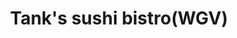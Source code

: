 ---
layout: place
title: "Tank's sushi bistro(WGV)"
permalink: /florida/st-augustine/tank-s-sushi-bistro-wgv.html
stateAbbr: FL
stateName: Florida
cityName: St. Augustine
place_id: ChIJUb77Vmgr5IgR5gPjV7HmZDo
photos:
  - name: >-
      places/ChIJUb77Vmgr5IgR5gPjV7HmZDo/photos/AeeoHcLhDzT5AMpfrYP-O8YegvsIx0WVL9_d5AICkTqamLz2WWr3gYggFHq5_LSA4T9JMSLWI2UtDO-u4OFTazRWvzoSCCpttRAX_9RqHQYaqcj7hqIANspj6fkR_-msYuG0HyflBzKbisUFqoVvGHI3ic2l5QLc1V5vyKG7FrcXQSnE0uhqFG1magbWGXimZfOXRtNy1_8WUukOhdk8nFQ1JMnMCtVP_-_wwv7em6HJWFKOKtFF0LlOeGAM5ANvmnJGC2RaXQ3m0RIwJW3tV862pwfl0RN3sIhZAswKDI8KuE8R_gTSPVMfjwAtMHyCzd-uR5HGmIPyS6yWtC0w59zTetycSUr8_WpGm1ewrHf0fO3lAON0KIHFXGBl2H_CTW3IObCJFM64i1kze5yu3Am7PJwXNULLwVbTNb1sAlpG1vDlaA
    widthPx: 1920
    heightPx: 1080
    authorAttributions:
      - displayName: Martin Romero
        uri: https://maps.google.com/maps/contrib/104498196252173459510
        photoUri: >-
          https://lh3.googleusercontent.com/a-/ALV-UjV0jJV2fxBd4jVQfN_H0MvsAZuHbwCeybwHxc6429PQDfjXCGZBbA=s100-p-k-no-mo
    flagContentUri: >-
      https://www.google.com/local/imagery/report/?cb_client=maps_api_places.places_api&image_key=!1e10!2sCIHM0ogKEICAgICu8_i0Rg&hl=en-US
    googleMapsUri: >-
      https://www.google.com/maps/place//data=!3m4!1e2!3m2!1sCIHM0ogKEICAgICu8_i0Rg!2e10!4m2!3m1!1s0x88e42b6856fbbe51:0x3a64e6b157e303e6
  - name: >-
      places/ChIJUb77Vmgr5IgR5gPjV7HmZDo/photos/AeeoHcJeA5jrGq3BSSzR46FdbuBRzO1QXF3iLywesgLAKOkujn1vnZu76h4hiTd9BXosqpgehY_y8_12s7bahFtEewI1aqLPtEHl9UUynV10Yym-6QHCyfdsXx9wwtbcMuMGD2ZCb1fkJA1oYRBzsfdYSKPqZTNp3ZFaBDILuKFqUIVyzT-VjG6NtTm1g90vcugIWbJYRlgd5MQIeWHlG-GlH3YyMuwewLsKEhORK6Ku-J-DY_XTjB2XF-fcuq6IPoIu0ELIODitf48JmWb8NXv1cayID3kG8GKaXaUoAg1lQSnk6AC0CFLGtIsY7B-TK3wBEjMvFaNBr_2cdca0tbmi_hv8NnkJ1cyheJVKLF2-WG7UdPoYs9yrNvR5A8wI3YeeB8VDir7iXv6TkeDXiP6VRAsEddAyyZaoru9gya_L0ntW-Q
    widthPx: 2364
    heightPx: 2371
    authorAttributions:
      - displayName: Justin Santiago
        uri: https://maps.google.com/maps/contrib/117377468996386850683
        photoUri: >-
          https://lh3.googleusercontent.com/a-/ALV-UjWBy0MXMgaJxJzCK4XjbrtenXn8YLdoixxRUGrMmprXUjZz5m4L=s100-p-k-no-mo
    flagContentUri: >-
      https://www.google.com/local/imagery/report/?cb_client=maps_api_places.places_api&image_key=!1e10!2sCIHM0ogKEICAgMCw1KfDcw&hl=en-US
    googleMapsUri: >-
      https://www.google.com/maps/place//data=!3m4!1e2!3m2!1sCIHM0ogKEICAgMCw1KfDcw!2e10!4m2!3m1!1s0x88e42b6856fbbe51:0x3a64e6b157e303e6
  - name: >-
      places/ChIJUb77Vmgr5IgR5gPjV7HmZDo/photos/AeeoHcL7HhQLNnXmXFOZUj3Pfm3KrDriQkKC62tjRXpMJbJWoSdBtp4m1ho5wBldDhq0bi21Sb4t_Lj1moyNXJXnMcbOMAN-JA9kFgtYQfKXAXMA8yY7XlEX1ow3XVbdjOwP9gkZcZ7lzBfFz5A2wPXQmYoynA9OC51YGHYSI84WOCkeVHF_g-HlkjFiJqbC4_9V_gfbgCTWN4edrcfATMbBKfH87tu9vO8DsW5ecZQ-vwXgS30lxhNN1i_uYLv8ic1DYVVfTHlNgYvxMJkZyOZlN3_M0FgO2YemG3F8bS4Fu4hpMokU1adI4NLfLeHp905iUXW3wFcoe0Q5UblzPCpXBvsgk72GJAa_VHGirEXQ9SOUWMK7WehzbpUwPQd3qdpFugh9H1kf_IWtEG0H8aOt3rXh36Rx6O4tzxB4m70LFAmx-A
    widthPx: 3024
    heightPx: 4032
    authorAttributions:
      - displayName: Monica Iannuzzi
        uri: https://maps.google.com/maps/contrib/109174759734743132724
        photoUri: >-
          https://lh3.googleusercontent.com/a/ACg8ocK5LYztPciz9YfPO2Y_zKmD_TsfntG7TkoRiJmbmr0x6BdRwXc=s100-p-k-no-mo
    flagContentUri: >-
      https://www.google.com/local/imagery/report/?cb_client=maps_api_places.places_api&image_key=!1e10!2sCIHM0ogKEICAgICzkdqxOA&hl=en-US
    googleMapsUri: >-
      https://www.google.com/maps/place//data=!3m4!1e2!3m2!1sCIHM0ogKEICAgICzkdqxOA!2e10!4m2!3m1!1s0x88e42b6856fbbe51:0x3a64e6b157e303e6
  - name: >-
      places/ChIJUb77Vmgr5IgR5gPjV7HmZDo/photos/AeeoHcLY81PBL_fSCDz1Uk2wBIbpYj_IoC3FB9XJCCjE7gHTiEgr-NxHtj-_bAwpz7RTHaslN9FtugtM_sqnWb4TQL3chB2IhGiaUJ7Ep8yZphNbAAdaqT194Tb0grCKmG-d1xef06fqnpV0wWNjXgZbpC91QTAbNNbiuWPnCUsCgSRWGaC_TtJhQXgMPahmjB5p0b2staO75rieuQNZmIXdkq7lf_WgDLbqScdz1qfawwYzOI2AhcNd6ZzhPOuEMpOzyZg3EkAARHszg2U4llCfUt0HgxwWucuSWEX0CNRV8_JE7thhxyHaiOSYzIwing_s4WBPb3s-8kqKBajeHEu5Zp8G9r_opVNt_3_lDKbZKRnLcReC60kk7Ei8IPKE8OS5-DH_yWoiXjfBHhPgDSC2Kbq6cQsdj7nQalHDcD9WnqmXvQ
    widthPx: 4032
    heightPx: 3024
    authorAttributions:
      - displayName: Jacob Nichols
        uri: https://maps.google.com/maps/contrib/104876564929849227870
        photoUri: >-
          https://lh3.googleusercontent.com/a-/ALV-UjUWvsLuUSYuyCoNNOhXxNDFK1NvQ9P5mQHlSRyZ6iMmkHIvsfxx=s100-p-k-no-mo
    flagContentUri: >-
      https://www.google.com/local/imagery/report/?cb_client=maps_api_places.places_api&image_key=!1e10!2sCIHM0ogKEICAgIDTg6DMYw&hl=en-US
    googleMapsUri: >-
      https://www.google.com/maps/place//data=!3m4!1e2!3m2!1sCIHM0ogKEICAgIDTg6DMYw!2e10!4m2!3m1!1s0x88e42b6856fbbe51:0x3a64e6b157e303e6
  - name: >-
      places/ChIJUb77Vmgr5IgR5gPjV7HmZDo/photos/AeeoHcIaLjZ--cFCmhdAVm2JRdGNQiq-FiTxnUw3ULW_tew5WcgA1JQ03Nicx5eAheZXjX_LBlmCFluBvh-FPMHj-WC8-zAbUI9_uFV1aAPBXF9pBgCRXEQHy9TTW72-Cj3ycsBhqovsWqQXRFXdxZby-eLAi5rZzzpHEmJkZoOsunY0aRO2GBvh0cDbewK7o400OFoLjgNZMygCbCDd31E4Y8S27CiNSo-fke9Hjsdr3jLBKkxjU0ZPkaKNARMf-lwacD2V9cTS-dq-WxmU4XkbV0Q4E_6s-ACDLmsvYmysWzQLgu1DjrzQjjG461UHVFFfeMj0r9iL9E29kT2kfcSAptNP7xWXRHPxz-bCYH4lXRCV4WuOF-3gYCOYate4TbPorsyijQQanyxpJdPrh5RE7r22m7LZIKfOLCUQaUE_bg0IVPA
    widthPx: 1848
    heightPx: 4000
    authorAttributions:
      - displayName: dan safra
        uri: https://maps.google.com/maps/contrib/110738352819901911678
        photoUri: >-
          https://lh3.googleusercontent.com/a-/ALV-UjVTBYXEeFxCkdC3QqHXm4FJhnEZb9TLbtSYCbmn8hGzoG0lQJYLZQ=s100-p-k-no-mo
    flagContentUri: >-
      https://www.google.com/local/imagery/report/?cb_client=maps_api_places.places_api&image_key=!1e10!2sCIHM0ogKEICAgMCIyuHmhAE&hl=en-US
    googleMapsUri: >-
      https://www.google.com/maps/place//data=!3m4!1e2!3m2!1sCIHM0ogKEICAgMCIyuHmhAE!2e10!4m2!3m1!1s0x88e42b6856fbbe51:0x3a64e6b157e303e6
  - name: >-
      places/ChIJUb77Vmgr5IgR5gPjV7HmZDo/photos/AeeoHcJLmIrwR9hHAp_XsB8GHSqRRWoolCNaDi2cdA8EsMxzirgQyha8uReR4K3__ZzrcbWFvm8x5Y57VrWWXEG75D-XICmSfjntNarrGvezVf4XxY9DMyLtXZ5RjGj8VsCkGsEJF9FmPnk3NbEV3r3QISim6r1a51aNGR6_lDLT4q3Sfrfjne_wxB4JxEI1ZrXLbmDM27kLk5F23EYRSmtBZgjCpXWTP75UhC3hWs10jKOxqyi-AMZcZWxxAEXXSXR2elRP73TTlBe4d-oA9lAzwU5I5szUvaYBto3BB5s4CuNSD8GCrqUfdwgZ7FMT6g4UZU23JlkIpNl18yKHHYTZKZy0pBP0DMbCTftWJJe8YZZXGx5zSMH9K0P1tvOlTzxNyIasbeDim3Apyml27eRFMnz-qCL9DvbmgU-xpJhai3U
    widthPx: 4800
    heightPx: 3600
    authorAttributions:
      - displayName: Mateo Serrano
        uri: https://maps.google.com/maps/contrib/116475454101794494253
        photoUri: >-
          https://lh3.googleusercontent.com/a/ACg8ocJ_02NDLWYu__GgU8RRvzss5l7_KuIbBoEfpkBxg1i1wsBiYA=s100-p-k-no-mo
    flagContentUri: >-
      https://www.google.com/local/imagery/report/?cb_client=maps_api_places.places_api&image_key=!1e10!2sCIHM0ogKEICAgICfoa2VNQ&hl=en-US
    googleMapsUri: >-
      https://www.google.com/maps/place//data=!3m4!1e2!3m2!1sCIHM0ogKEICAgICfoa2VNQ!2e10!4m2!3m1!1s0x88e42b6856fbbe51:0x3a64e6b157e303e6
  - name: >-
      places/ChIJUb77Vmgr5IgR5gPjV7HmZDo/photos/AeeoHcJUC6qY1nBKitY2yPi03APk9NqRuto-8PlHsYnrmtV-ovUkmKX2mIhNonASAaZzq22uA1GAZZ70yWSPIroS-Wrdm1bWxi8Ez4FT9ySttgapzb5CPTOFq_a2589p0mbEAxpxmyNWaDE9MKhBInT5uRo4kvYFJl30ZTM-XzWpbUS0PELhrcBZqFkFPFyVKJJvHsXQdT8qOjhzLaJkcc7NakqV_KhNFhNH1rEOZEbM6fMG8120ddcFIwyREwwoZwF0ar8mCHEhRXJ5xDNZpmhswUjjWzO_8NKmzQ-lfituQQJ349PnbRc95y6vGWnXOfX6JUfbZDQwUfzKEZhRaj_3QElgDFwlrbBCJGcqdPpP4exSr6O-1jFGqBxTDmK3s-hihiCjzEvWlWQzgomsRwY5yQ3PEU8Zd32bdkLjAoe7KgKG5A
    widthPx: 3024
    heightPx: 4032
    authorAttributions:
      - displayName: Hanna Retiunina
        uri: https://maps.google.com/maps/contrib/110450242072353058245
        photoUri: >-
          https://lh3.googleusercontent.com/a-/ALV-UjUz9UzpyH-lJh0uT70d_2SH37mNn-yxAldg1FxuyEwEvDJiDY6Tew=s100-p-k-no-mo
    flagContentUri: >-
      https://www.google.com/local/imagery/report/?cb_client=maps_api_places.places_api&image_key=!1e10!2sCIHM0ogKEICAgICzuJfETA&hl=en-US
    googleMapsUri: >-
      https://www.google.com/maps/place//data=!3m4!1e2!3m2!1sCIHM0ogKEICAgICzuJfETA!2e10!4m2!3m1!1s0x88e42b6856fbbe51:0x3a64e6b157e303e6
  - name: >-
      places/ChIJUb77Vmgr5IgR5gPjV7HmZDo/photos/AeeoHcId6GeyG2GqMO-Ig9rHMnufd7vuh1vB2y3AfWwaU9I-Fh7P5x3OaCu2tjkaofZDKSSezH8TXKrnyKAC5xjdPOgkUwlQk16F8blZGeRrARcpXimMFpCBA712QUE_bEeZVnI96dteeKQfdTcNupZ7C_aojRd1R3yCbC0am26LzbYxfbwNUskk8ixFBYEoILibuxEmuSHj09w47Tzpos9-Gi84vWI6gy00R8mze1khc8ZlYCXRQu9bqH2vM3JfCayOnR1XmovMZtRdQ0kwc0B2UNvYcn67y95b21vCCCgPNykg4GVP6CDAjqJWrbieDft1mROXECS1ecW1hbD5HQNUv3GtcJmL60nQLQkncnO8VLFKOvBmDppt1yV4BWWFMU_aOiDPg3g55ESlHPHnVa5mZRO9STNW1u20pCarvKJEQqRygg
    widthPx: 4000
    heightPx: 3000
    authorAttributions:
      - displayName: Matt Thomas
        uri: https://maps.google.com/maps/contrib/106214068403071119324
        photoUri: >-
          https://lh3.googleusercontent.com/a/ACg8ocJlz9rXaE7sLyDG2Ni8hB4wpj-tlDKwogfkIFsGEy5uQhE1=s100-p-k-no-mo
    flagContentUri: >-
      https://www.google.com/local/imagery/report/?cb_client=maps_api_places.places_api&image_key=!1e10!2sCIHM0ogKEICAgID_tbeHGw&hl=en-US
    googleMapsUri: >-
      https://www.google.com/maps/place//data=!3m4!1e2!3m2!1sCIHM0ogKEICAgID_tbeHGw!2e10!4m2!3m1!1s0x88e42b6856fbbe51:0x3a64e6b157e303e6
  - name: >-
      places/ChIJUb77Vmgr5IgR5gPjV7HmZDo/photos/AeeoHcIfgTD89cpxrYwnjIKODtyOH1D_p6D4h5Ujtkro1r6Nux2kCmhf3KwJeV8VJnU07I88Sx2czAy8PN3GphnmVXbrZvx3bvQ3mEefmfk9gk0ZRP4L1p5nvu92TISS8ySeDQYWS0BBNLLyQg5tcDBvcf50mG-ZQftj_fXroEETXGTMEl3LH1bgFFPK1PV4mT7FdPPf0oj_E5rIGwiG-k2zJo2cdI3_rmoa8fvxAtE7siFd9cGTcQ7hTEPfBjV0TXwGT15Qgfi3npXeVLRhFntt_hwdvc3N-FKu3RXBoNY9GDQPh8NQyDXWjvaFEx6FhU_OQL6sCpDKZsXCaS0cFYMHwW5xFnL2eme2GocZabjUVAi15zYsXOdIstiuWR9-GiXCqlkunPht32L3jkPFgH9SYCB_FL2tBEZcozybIbmJRLEgUbzl
    widthPx: 4032
    heightPx: 3024
    authorAttributions:
      - displayName: Liberty Benitez
        uri: https://maps.google.com/maps/contrib/117416096932165018972
        photoUri: >-
          https://lh3.googleusercontent.com/a-/ALV-UjVkAGzPZn8P77mzhhN4SmpfcK8D30DSh4R2DDO7MMXIWHLPNK9y=s100-p-k-no-mo
    flagContentUri: >-
      https://www.google.com/local/imagery/report/?cb_client=maps_api_places.places_api&image_key=!1e10!2sCIHM0ogKEICAgICfoe7ntAE&hl=en-US
    googleMapsUri: >-
      https://www.google.com/maps/place//data=!3m4!1e2!3m2!1sCIHM0ogKEICAgICfoe7ntAE!2e10!4m2!3m1!1s0x88e42b6856fbbe51:0x3a64e6b157e303e6
  - name: >-
      places/ChIJUb77Vmgr5IgR5gPjV7HmZDo/photos/AeeoHcIwYFbpnnAvF7W6wK2L-s4RxmSnQ1OTJa63E7jNWIXuicGIgRRFeuHMe9JJK42-sYo7gyM5Kc7T-Ulg2uPM_5ZpsYqCQi37s7Ns_7G2x5nLGKBg0mxKzVcbbMzDhq5gLYJQZl2dkUW7dIzmB6d4QGgrdOIazEAGL7c0IH_Vlxr31gWEvb7fP52H25900GTkRZGIVHxAr_z36ZaJmStB1FE1UisHHte1PeyOcL7y29hlAb3LlenUmmDs0lZChqXzXQHOLivctAAqrxprsJkTKcRluxS0LqbDu8fVS4JiXPKYcyVRvy4vg1G9H6Z8UeYqmqnEuPAc3sHsHrRYf3IxlXY1TZ1EWIRrh6vsSQnyL5M6xFCesAq_MS5pL4epIUvCPfaLJtN5hcnnOZNOOvBB3c8yaZ1ZGjvoquRvpPDiUKK8RCye
    widthPx: 3630
    heightPx: 2378
    authorAttributions:
      - displayName: Monica Gray
        uri: https://maps.google.com/maps/contrib/102312715479251929823
        photoUri: >-
          https://lh3.googleusercontent.com/a-/ALV-UjWAHdHo3uJiLM6qUdJY3zplO5ekdWoNCLKjYRC4XLKru1PirJBs=s100-p-k-no-mo
    flagContentUri: >-
      https://www.google.com/local/imagery/report/?cb_client=maps_api_places.places_api&image_key=!1e10!2sCIHM0ogKEICAgIDLy93O4wE&hl=en-US
    googleMapsUri: >-
      https://www.google.com/maps/place//data=!3m4!1e2!3m2!1sCIHM0ogKEICAgIDLy93O4wE!2e10!4m2!3m1!1s0x88e42b6856fbbe51:0x3a64e6b157e303e6
address: 46 Tuscan Way Ste 302 & 303, St. Augustine, FL 32092, USA
street: 46 Tuscan Way Ste 302 & 303
city: St. Augustine
state: FL
zip: '32092'
country: USA
neighborhood: null
latitude: '29.961245'
longitude: '-81.491999'
accessibility_options:
  wheelchairAccessibleParking: true
  wheelchairAccessibleEntrance: true
  wheelchairAccessibleRestroom: true
  wheelchairAccessibleSeating: true
business_status: OPERATIONAL
name: Tank's sushi bistro(WGV)
google_maps_links:
  directionsUri: >-
    https://www.google.com/maps/dir//''/data=!4m7!4m6!1m1!4e2!1m2!1m1!1s0x88e42b6856fbbe51:0x3a64e6b157e303e6!3e0
  placeUri: https://maps.google.com/?cid=4207741601228981222
  writeAReviewUri: >-
    https://www.google.com/maps/place//data=!4m3!3m2!1s0x88e42b6856fbbe51:0x3a64e6b157e303e6!12e1
  reviewsUri: >-
    https://www.google.com/maps/place//data=!4m4!3m3!1s0x88e42b6856fbbe51:0x3a64e6b157e303e6!9m1!1b1
  photosUri: >-
    https://www.google.com/maps/place//data=!4m3!3m2!1s0x88e42b6856fbbe51:0x3a64e6b157e303e6!10e5
primary_type: Japanese Restaurant
opening_hours:
  regular: null
  current: null
secondary_opening_hours:
  regular:
    weekdayDescriptions: null
    type: null
  current:
    weekdayDescriptions: null
    type: null
phone: null
price_level: null
price_range: null
rating: null
rating_count: 0
website: null
description: null
reviews: null
parking_options: null
payment_options: null
allow_dogs: null
curbside_pickup: null
delivery: null
dine_in: null
good_for_children: null
good_for_groups: null
good_for_sports: null
live_music: null
menu_for_children: null
outdoor_seating: null
reservable: null
restroom: null
serves_beer: null
serves_breakfast: null
serves_brunch: null
serves_cocktails: null
serves_coffee: null
serves_dinner: null
serves_dessert: null
serves_lunch: null
serves_vegetarian_food: null
serves_wine: null
takeout: null
slug: Tank-s-sushi-bistro-WGV

---